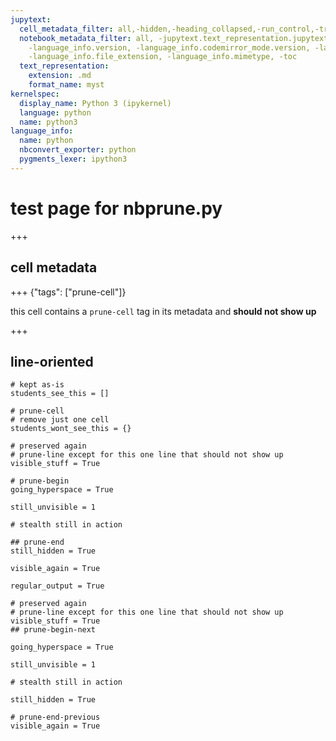 ```yaml
---
jupytext:
  cell_metadata_filter: all,-hidden,-heading_collapsed,-run_control,-trusted
  notebook_metadata_filter: all, -jupytext.text_representation.jupytext_version, -jupytext.text_representation.format_version,
    -language_info.version, -language_info.codemirror_mode.version, -language_info.codemirror_mode,
    -language_info.file_extension, -language_info.mimetype, -toc
  text_representation:
    extension: .md
    format_name: myst
kernelspec:
  display_name: Python 3 (ipykernel)
  language: python
  name: python3
language_info:
  name: python
  nbconvert_exporter: python
  pygments_lexer: ipython3
---
```


# test page for nbprune.py

+++

## cell metadata

+++ {"tags": ["prune-cell"]}

this cell contains a `prune-cell` tag in its metadata and **should not show up**

+++

## line-oriented

```{code-cell} ipython3
# kept as-is
students_see_this = []
```

```{code-cell} ipython3
# prune-cell
# remove just one cell
students_wont_see_this = {}
```

```{code-cell} ipython3
# preserved again
# prune-line except for this one line that should not show up
visible_stuff = True
```

```{code-cell} ipython3
# prune-begin
going_hyperspace = True
```

```{code-cell} ipython3
still_unvisible = 1
```

```{code-cell} ipython3
# stealth still in action
```

```{code-cell} ipython3
## prune-end
still_hidden = True
```

```{code-cell} ipython3
visible_again = True
```

```{code-cell} ipython3
regular_output = True
```

```{code-cell} ipython3
# preserved again
# prune-line except for this one line that should not show up
visible_stuff = True
## prune-begin-next
```

```{code-cell} ipython3
going_hyperspace = True
```

```{code-cell} ipython3
still_unvisible = 1
```

```{code-cell} ipython3
# stealth still in action
```

```{code-cell} ipython3
still_hidden = True
```

```{code-cell} ipython3
# prune-end-previous
visible_again = True
```
